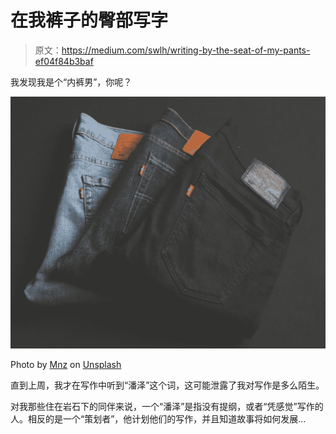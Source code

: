# 在我裤子的臀部写字

> 原文：<https://medium.com/swlh/writing-by-the-seat-of-my-pants-ef04f84b3baf>

我发现我是个“内裤男”，你呢？

![](img/7436d6bef924bf13746862c44c9122db.png)

Photo by [Mnz](https://unsplash.com/@mnzoutfits?utm_source=medium&utm_medium=referral) on [Unsplash](https://unsplash.com?utm_source=medium&utm_medium=referral)

直到上周，我才在写作中听到“潘泽”这个词，这可能泄露了我对写作是多么陌生。

对我那些住在岩石下的同伴来说，一个“潘泽”是指没有提纲，或者“凭感觉”写作的人。相反的是一个“策划者”，他计划他们的写作，并且知道故事将如何发展…